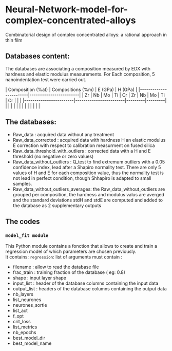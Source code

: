 # Neural-Network-model-for-complex-concentrated-alloys
Combinatorial design of complex concentrated alloys: a rational approach in thin film

## Databases content:
The databases are associating a composition measured by EDX with hardness and elastic modulus measurements. For Each composition, 5 nanoindentation test were carried out.


|   Composition (%at)    |   Compositions (%m)    | E (GPa) | H (GPa) |
|------------------------|------------------------|
| Zr | Nb | Mo | Ti | Cr | Zr | Nb | Mo | Ti | Cr |         |         |
|------------------------|------------------------|---------|---------|
|    |    |    |    |    |    |    |    |    |    |         |         |


## The databases:
  - Raw_data                          : acquired data without any treatment
  - Raw_data_corrected                : acquired data with hardness H an elastic modulus E correction with respect to calibration measurment on fused silica
  - Raw_data_threshold_with_outliers  : corrected data with a H and E threshold (no negative or zero values)
  - Raw_data_without_outliers         : Q_test to find extremum outliers with a 0.05 confidence index, lead after a Shapiro normality test. There are only 5 values of H and E for each composition value, thus the normality test is not lead in perfect condition, though Shhapiro is adapted to small 
                                      samples.
  - Raw_data_without_outliers_averages: the Raw_data_without_outliers are grouped per composition, the hardness and modulus valus are averged and the standard deviations stdH and stdE are computed and added to the database as 2 supplementary outputs
## The codes
### ``model_fit module``

This Python module contains a fonction that allows to create and train a regression model of which parameters are chosen previously.\
It contains: 
``regression``: list of arguments must contain : 
- filename : allow to read the database file
- frac_train : training fraction of the database ( eg: 0.8)
- shape : input layer shape 
- input_list : header of the database columns containing the input data
- output_list : headers of the database columns containing the output data
- nb_layers
- list_neurones
- neurones_sortie
- list_act
- f_opt
- crit_loss
- list_metrics
- nb_epochs
- best_model_dir
- best_model_name
    

